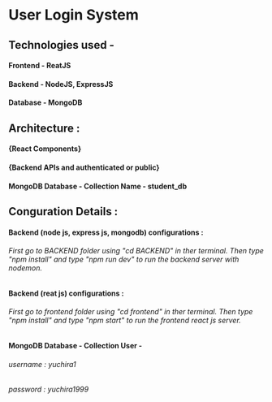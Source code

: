 # User Login System

## Technologies used - 
####                     Frontend - ReatJS
####                     Backend  - NodeJS, ExpressJS
####                     Database - MongoDB 


## Architecture  :
####  {React Components}
####  {Backend APIs and authenticated or public}
####  MongoDB Database - Collection Name - student_db

## Conguration Details  :
####  Backend (node js, express js, mongodb) configurations : 
###### First go to BACKEND folder using "cd BACKEND" in ther terminal. Then type "npm install" and type "npm run dev" to run the backend server with nodemon.

####  Backend (reat js) configurations : 
###### First go to frontend folder using "cd frontend" in ther terminal. Then type "npm install" and type "npm start" to run the frontend react js server.

####  MongoDB Database - Collection User - 
###### username : yuchira1 
###### password : yuchira1999

